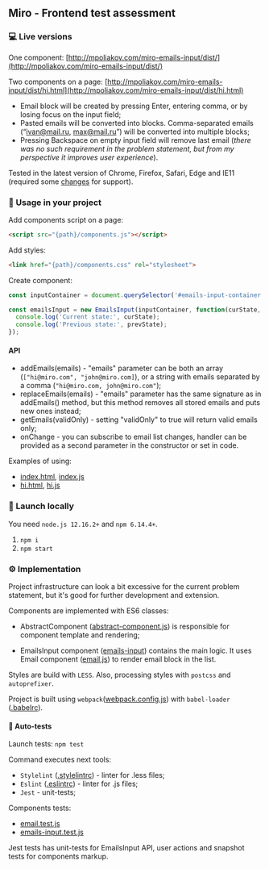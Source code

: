 ## Miro - Frontend test assessment

### 💻 Live versions

One component: [http://mpoliakov.com/miro-emails-input/dist/](http://mpoliakov.com/miro-emails-input/dist/)

Two components on a page: [http://mpoliakov.com/miro-emails-input/dist/hi.html](http://mpoliakov.com/miro-emails-input/dist/hi.html)

- Email block will be created by pressing Enter, entering comma, or by losing focus on the input field; 
- Pasted emails will be converted into blocks. Comma-separated emails (“ivan@mail.ru, max@mail.ru”) will be converted into multiple blocks;
- Pressing Backspace on empty input field will remove last email (*there was no such requirement in the problem statement, but from my perspective it improves user experience*).

Tested in the latest version of Chrome, Firefox, Safari, Edge and IE11 (required some [changes](https://github.com/mpoliakov/miro-emails-input/commit/1a0277719eb530b2f6373030348cc3e191555fc8) for support).

### 🔨 Usage in your project

Add components script on a page:

```html
<script src="{path}/components.js"></script>
```

Add styles:

```html
<link href="{path}/components.css" rel="stylesheet">
```

Create component:

```js
const inputContainer = document.querySelector('#emails-input-container');

const emailsInput = new EmailsInput(inputContainer, function(curState, prevState) {
  console.log('Current state:', curState);
  console.log('Previous state:', prevState);
});
```

#### API

- addEmails(emails) - "emails" parameter can be both an array (`["hi@miro.com", "john@miro.com]`), or a string with emails separated by a comma (`"hi@miro.com, john@miro.com"`);
- replaceEmails(emails) - "emails" parameter has the same signature as in addEmails() method, but this method removes all stored emails and puts new ones instead;
- getEmails(validOnly) - setting "validOnly" to true will return valid emails only;
- onChange - you can subscribe to email list changes, handler can be provided as a second parameter in the constructor or set in code.

Examples of using:
 - [index.html](./dist/index.html), [index.js](./dist/index.js)
 - [hi.html](./dist/hi.html), [hi.js](./dist/hi.js)

### 🚀 Launch locally

You need `node.js 12.16.2+` and `npm 6.14.4+`.

1) `npm i`
2) `npm start`

### ⚙ Implementation

Project infrastructure can look a bit excessive for the current problem statement, but it's good for further development and extension.

Components are implemented with ES6 classes:

- AbstractComponent ([abstract-component.js](./src/components/abstract-component.js)) is responsible for component template and rendering;

- EmailsInput component ([emails-input](./src/components/emails-input/emails-input.js)) contains the main logic. It uses Email component ([email.js](./src/components/email/email.js)) to render email block in the list.

Styles are build with `LESS`. Also, processing styles with `postcss` and `autoprefixer`.

Project is built using `webpack`([webpack.config.js](./webpack.config.js)) with `babel-loader` ([.babelrc](./.babelrc)).  

#### 🤖 Auto-tests

Launch tests: `npm test`

Command executes next tools:
- `Stylelint` ([.stylelintrc](./.stylelintrc)) - linter for .less files;
- `Eslint` ([.eslintrc](./.eslintrc)) - linter for .js files;
- `Jest` - unit-tests;

Components tests:
- [email.test.js](./src/components/email/email.test.js)
- [emails-input.test.js](./src/components/emails-input/emails-input.test.js)

Jest tests has unit-tests for EmailsInput API, user actions and snapshot tests for components markup.





